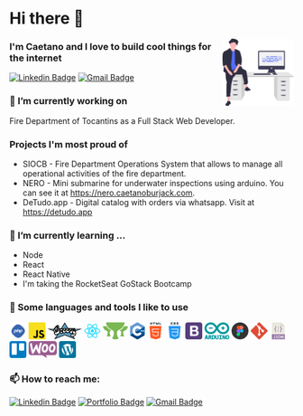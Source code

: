 # Hi there 👋 

<img width="25%" align="right" alt="Github" src="https://github.com/caetanoburjack/caetanoburjack/blob/master/icons/undraw_feeling_proud_qne1.svg" />

### I'm Caetano and I love to build cool things for the internet

[![Linkedin Badge](https://img.shields.io/badge/-LinkedIn-blue?style=flat-square&logo=Linkedin&logoColor=white&link=https://www.linkedin.com/in/caetanoburjack)](https://www.linkedin.com/in/caetanoburjack) 
[![Gmail Badge](https://img.shields.io/badge/-Gmail-Red?style=flat-square&logo=Gmail&logoColor=white&link=mailto:caetano.burjack@gmail.com)](mailto:caetano.burjack@gmail.com)
&nbsp; 
&nbsp;
&nbsp;

### 🔭 I’m currently working on 
Fire Department of Tocantins as a Full Stack Web Developer.
  
### Projects I'm most proud of
- SIOCB - Fire Department Operations System that allows to manage all operational activities of the fire department.
- NERO - Mini submarine for underwater inspections using arduino. You can see it at https://nero.caetanoburjack.com.
- DeTudo.app - Digital catalog with orders via whatsapp. Visit at https://detudo.app

### 🌱 I’m currently learning ...
- Node
- React
- React Native
- I'm taking the RocketSeat GoStack Bootcamp

### 💬 Some languages and tools I like to use

  <code><img height="30px" src="https://github.com/caetanoburjack/caetanoburjack/blob/master/icons/php.svg" alt="Php"></code>
  <code><img height="30px" src="https://github.com/caetanoburjack/caetanoburjack/blob/master/icons/javascript.svg" alt="Javascript"></code>
  <code><img height="30px" src="https://github.com/caetanoburjack/caetanoburjack/blob/master/icons/groovy.svg" alt="Groovy"></code>
  <code><img height="30px" src="https://github.com/caetanoburjack/caetanoburjack/blob/master/icons/react.svg" alt="React"></code>
  <code><img height="30px" src="https://github.com/caetanoburjack/caetanoburjack/blob/master/icons/grails.svg" alt="Grails"></code>
  <code><img height="30px" src="https://github.com/caetanoburjack/caetanoburjack/blob/master/icons/cplusplus.svg" alt="C plus plus"></code>
  <code><img height="30px" src="https://github.com/caetanoburjack/caetanoburjack/blob/master/icons/html.svg" alt="Html"></code>
  <code><img height="30px" src="https://github.com/caetanoburjack/caetanoburjack/blob/master/icons/css.svg" alt="Css"></code>
  <code><img height="30px" src="https://github.com/caetanoburjack/caetanoburjack/blob/master/icons/bootstrap.svg" alt="Bootstrap"></code>
  <code><img height="30px" src="https://github.com/caetanoburjack/caetanoburjack/blob/master/icons/arduino.svg" alt="Arduíno"></code>
  <code><img height="30px" src="https://github.com/caetanoburjack/caetanoburjack/blob/master/icons/figma.svg" alt="Figma"></code>
  <code><img height="30px" src="https://github.com/caetanoburjack/caetanoburjack/blob/master/icons/git.svg" alt="Git"></code>
  <code><img height="30px" src="https://github.com/caetanoburjack/caetanoburjack/blob/master/icons/json.svg" alt="Json"></code>
  <code><img height="30px" src="https://github.com/caetanoburjack/caetanoburjack/blob/master/icons/trello.svg" alt="Trello"></code>
  <code><img height="30px" src="https://github.com/caetanoburjack/caetanoburjack/blob/master/icons/woocommerce.svg" alt="Woocommerce"></code>
  <code><img height="30px" src="https://github.com/caetanoburjack/caetanoburjack/blob/master/icons/wordpress.svg" alt="Wordpress"></code>


### 📫 How to reach me:
[![Linkedin Badge](https://img.shields.io/badge/-LinkedIn-blue?style=flat-square&logo=Linkedin&logoColor=white&link=https://www.linkedin.com/in/caetanoburjack)](https://www.linkedin.com/in/caetanoburjack) 
[![Portfolio Badge](https://img.shields.io/badge/-Portfolio-blue?style=flat-square&logo=google-chrome&logoColor=white&color=0A637E)](https://caetanoburjack.com) 
[![Gmail Badge](https://img.shields.io/badge/-Gmail-Red?style=flat-square&logo=Gmail&logoColor=white&link=mailto:caetano.burjack@gmail.com)](mailto:caetano.burjack@gmail.com)



